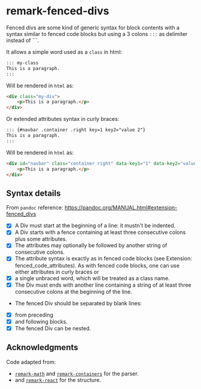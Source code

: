 # remark-fenced-divs

Fenced divs are some kind of generic syntax for block contents with a syntax
similar to fenced code blocks but using a 3 colons `:::` as delimiter instead of
\`\`\`.

It allows a simple word used as a `class` in html:

```md
::: my-class
This is a paragraph.
:::
```

Will be rendered in `html` as:

```html
<div class="my-div">
    <p>This is a paragraph.</p>
</div>
```

Or extended attributes syntax in curly braces:

```md
::: {#navbar .container .right key=1 key2="value 2"}
This is a paragraph.
:::
```

Will be rendered in `html` as:

```html
<div id="navbar" class="container right" data-key1="1" data-key2="value 2">
    <p>This is a paragraph.</p>
</div>
```

## Syntax details

From `pandoc` reference: <https://pandoc.org/MANUAL.html#extension-fenced_divs>

*   [x] A Div must start at the beginning of a line: it mustn't be indented.
*   [x] A Div starts with a fence containing at least three consecutive colons
    plus some attributes.
*   [x] The attributes may optionally be followed by another string of
    consecutive colons.
*   [x] The attribute syntax is exactly as in fenced code blocks (see Extension:
        fenced_code_attributes). As with fenced code blocks, one can use either
        attributes in curly braces or
*   [x] a single unbraced word, which will be treated as a class name.
*   [x] The Div must ends with another line containing a string of at least
    three consecutive colons at the beginning of the line.
*   The fenced Div should be separated by blank lines:
*   [x] from preceding 
*   [x] and following blocks.
*   [x] The fenced Div can be nested.

## Acknowledgments

Code adapted from:

*   [`remark-math`](https://github.com/Rokt33r/remark-math) and
    [`remark-containers`](https://github.com/Nevenall/remark-containers) for the
    parser.
*   and [`remark-react`](https://github.com/remarkjs/remark-react) for the
    structure.
